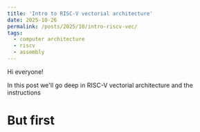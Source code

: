 ```yaml
---
title: 'Intro to RISC-V vectorial architecture'
date: 2025-10-26
permalink: /posts/2025/10/intro-riscv-vec/
tags:
  - computer architecture
  - riscv
  - assembly
---
```


Hi everyone!

In this post we'll go deep in RISC-V vectorial architecture and the instructions

# But first